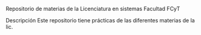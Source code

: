 Repositorio de materias de la Licenciatura en sistemas
Facultad FCyT

Descripción
Este repositorio tiene prácticas de las diferentes materias de la lic. 
